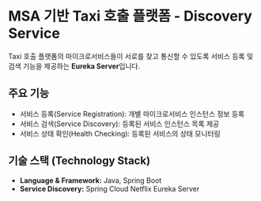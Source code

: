 # MSA 기반 Taxi 호출 플랫폼 - Discovery Service

Taxi 호출 플랫폼의 마이크로서비스들이 서로를 찾고 통신할 수 있도록 서비스 등록 및 검색 기능을 제공하는 **Eureka Server**입니다.

## 주요 기능

* 서비스 등록(Service Registration): 개별 마이크로서비스 인스턴스 정보 등록
* 서비스 검색(Service Discovery): 등록된 서비스 인스턴스 목록 제공
* 서비스 상태 확인(Health Checking): 등록된 서비스의 상태 모니터링

## 기술 스택 (Technology Stack)

* **Language & Framework:** Java, Spring Boot
* **Service Discovery:** Spring Cloud Netflix Eureka Server
